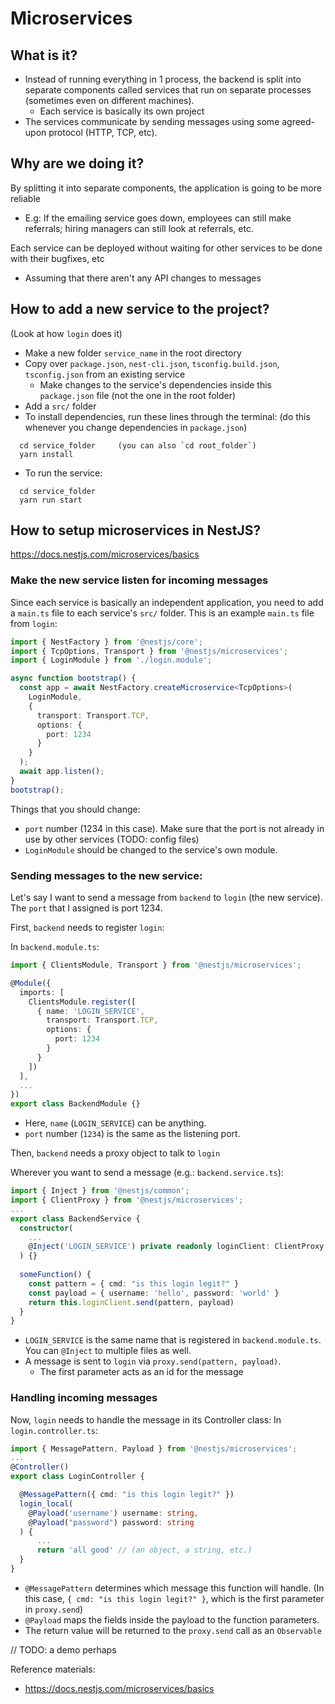 # Microservices

## What is it?
- Instead of running everything in 1 process, the backend is split into separate components called services that run on separate processes (sometimes even on different machines).
  - Each service is basically its own project
- The services communicate by sending messages using some agreed-upon protocol (HTTP, TCP, etc).

## Why are we doing it?
By splitting it into separate components, the application is going to be more reliable
- E.g: If the emailing service goes down, employees can still make referrals; hiring managers can still look at referrals, etc.

Each service can be deployed without waiting for other services to be done with their bugfixes, etc
- Assuming that there aren't any API changes to messages

## How to add a new service to the project?
(Look at how `login` does it) 

- Make a new folder `service_name` in the root directory
- Copy over `package.json`, `nest-cli.json`, `tsconfig.build.json`, `tsconfig.json` from an existing service
  - Make changes to the service's dependencies inside this `package.json` file (not the one in the root folder)
- Add a `src/` folder
- To install dependencies, run these lines through the terminal: (do this whenever you change dependencies in `package.json`)
```
  cd service_folder     (you can also `cd root_folder`)
  yarn install
```
- To run the service:
```
  cd service_folder   
  yarn run start
```

## How to setup microservices in NestJS?
https://docs.nestjs.com/microservices/basics
### Make the new service listen for incoming messages
Since each service is basically an independent application, you need to add a `main.ts` file to each service's `src/` folder.
This is an example `main.ts` file from `login`:
```ts
import { NestFactory } from '@nestjs/core';
import { TcpOptions, Transport } from '@nestjs/microservices';
import { LoginModule } from './login.module';

async function bootstrap() {
  const app = await NestFactory.createMicroservice<TcpOptions>(
    LoginModule,
    {
      transport: Transport.TCP,
      options: {
        port: 1234
      }
    }
  );
  await app.listen();
}
bootstrap();
```
Things that you should change:
- `port` number (1234 in this case). Make sure that the port is not already in use by other services (TODO: config files)
- `LoginModule` should be changed to the service's own module.

### Sending messages to the new service:
Let's say I want to send a message from `backend` to `login` (the new service). The `port` that I assigned is port 1234.

First, `backend` needs to register `login`:

In `backend.module.ts`:
```ts
import { ClientsModule, Transport } from '@nestjs/microservices';

@Module({
  imports: [
    ClientsModule.register([
      { name: 'LOGIN_SERVICE',
        transport: Transport.TCP,
        options: {
          port: 1234
        }
      }
    ])
  ],
  ...
})
export class BackendModule {}
```
- Here, `name` (`LOGIN_SERVICE`) can be anything.
- `port` number (`1234`) is the same as the listening port.

Then, `backend` needs a proxy object to talk to `login`

Wherever you want to send a message (e.g.: `backend.service.ts`):
```ts
import { Inject } from '@nestjs/common';
import { ClientProxy } from '@nestjs/microservices';
...
export class BackendService {
  constructor(
    ...
    @Inject('LOGIN_SERVICE') private readonly loginClient: ClientProxy
  ) {}
  
  someFunction() {
    const pattern = { cmd: "is this login legit?" }
    const payload = { username: 'hello', password: 'world' }
    return this.loginClient.send(pattern, payload)
  }
}
```
- `LOGIN_SERVICE` is the same name that is registered in `backend.module.ts`. You can `@Inject` to multiple files as well.
- A message is sent to `login` via `proxy.send(pattern, payload)`.
  - The first parameter acts as an id for the message

### Handling incoming messages
Now, `login` needs to handle the message in its Controller class:
In `login.controller.ts`:
```ts
import { MessagePattern, Payload } from '@nestjs/microservices';
...
@Controller()
export class LoginController {

  @MessagePattern({ cmd: "is this login legit?" })
  login_local(
    @Payload('username') username: string,
    @Payload("password") password: string
  ) {
      ...
      return 'all good' // (an object, a string, etc.)
  }
}
```
- `@MessagePattern` determines which message this function will handle. (In this case, `{ cmd: "is this login legit?" }`, which is the first parameter in `proxy.send`)
- `@Payload` maps the fields inside the payload to the function parameters.
- The return value will be returned to the `proxy.send` call as an `Observable`

// TODO: a demo perhaps

Reference materials:
- https://docs.nestjs.com/microservices/basics


